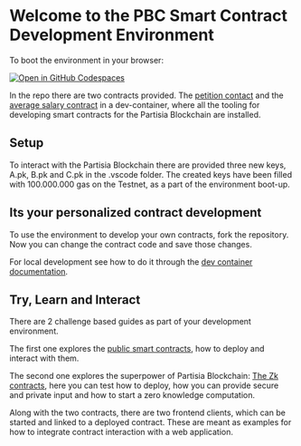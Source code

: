 # Welcome to the PBC Smart Contract Development Environment

To boot the environment in your browser:

[![Open in GitHub Codespaces](https://github.com/codespaces/badge.svg)](https://codespaces.new/JensScheel/web-ide/tree/main)

In the repo there are two contracts provided.
The [petition contact](https://gitlab.com/partisiablockchain/language/example-contracts/-/tree/main/petition?ref_type=heads)
and
the [average salary contract](https://gitlab.com/partisiablockchain/language/example-contracts/-/tree/main/zk-average-salary?ref_type=heads)
in a dev-container, where all the tooling for developing smart contracts for the Partisia Blockchain are installed.

## Setup

To interact with the Partisia Blockchain there are provided three new keys, A.pk, B.pk and C.pk in
the .vscode folder.
The created keys have been filled with 100.000.000 gas on the Testnet,
as a part of the environment boot-up.

## Its your personalized contract development

To use the environment to develop your own contracts, fork the repository. Now you can change the
contract code and save those changes.

For local development see how to do it through
the [dev container documentation](https://code.visualstudio.com/docs/devcontainers/containers).

## Try, Learn and Interact

There are 2 challenge based guides as part of your development environment.

The first one explores the [public smart contracts](tutorial/public-contract-example.md),
how to deploy and interact with them.

The second one explores the superpower of Partisia Blockchain: [The Zk contracts](tutorial/zk-contract-example.md), here
you can test how to deploy,
how you can provide secure and private input and how to start a zero knowledge computation.

Along with the two contracts, there are two frontend clients, which can be started and linked to a deployed
contract. These are meant as examples for how to integrate contract interaction with a web application.